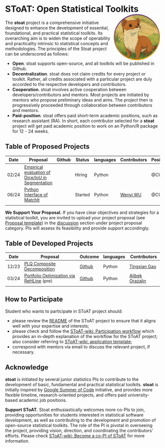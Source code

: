# SToAT: Open Statistical Toolkits <a href="https://github.com/statmlben/nonlinear-causal"><img src="./figs/logo.png" align="right" height="150" /></a>

The **stoat** project is a comprehensive initiative designed to enhance the development of essential, foundational, and practical statistical toolkits. Its overarching aim is to widen the scope of operability and practicality intrinsic to statistical concepts and methodologies. The principles of the Stoat project can be underscored as follows:

- **Open**. stoat supports open-source, and all toolkits will be published in Github.
- **Decentralization**. stoat does not claim credits for every project or toolkit. Rather, all credits associated with a particular project are duly accorded to the respective developers and contributors.
- **Cooperation**. stoat involves active cooperation between developers/contributors and mentors. Most projects are initiated by mentors who propose preliminary ideas and aims. The project then is progressively proceeded through collaboration between contributors and mentors.
- **Paid-position**. stoat offers paid short-term academic positions, such as research assistant (RA). In short, each contributor selected for a **stoat** project will get paid academic position to work on an Python/R package for 12 - 24 weeks.

## Table of Proposed Projects

| Date     | Proposal                                                     | Github | Status  | languages | Contributors                                | Position |
| -------- | ------------------------------------------------------------ | ------ | ------- | --------- | ------------------------------------------- | -------- |
| 02/24 | [Empirical evaluation of Dice/IoU in Segmentation](./md/dice.md) |        | Hiring | Python    |                                             | @CUHK    |
| 06/24 | [Python Interface of MatchIt](./md/MatchIt_Py.md) |        | Started  |  Python    | [Wenyi WU](https://github.com/WenyiWU0111)| @CUHK    |
|          |                                                              |       |                                    |           |                                             |          |

<!-- | 12/23 | [PLQ Composite Decomposition](./md/plq.md)                   |   [PLQComposite](https://github.com/keepwith/PLQComposite)     | Done | [Ben Dai](https://www.bendai.org/), [Yixuan Qiu](https://statr.me/about/) | Python | [Tingxian Gao](https://github.com/keepwith) | @CUHK    | -->


**We Support Your Proposal.** If you have clear objectives and strategies for a statistical toolkit, you are invited to upload your project proposal (see [Proposal template](https://github.com/stoat-proj/SToAT/wiki/Proposal-template)) in the [discussion](https://github.com/stoat-proj/SToAT/discussions/new?category=project-proposal) section under project proposal category. PIs will assess its feasibility and provide support accordingly.

## Table of Developed Projects

| Date     | Proposal                                                     | Outcome | languages | Contributors                                |
| -------- | ------------------------------------------------------------ | ------- | --------- | ------------------------------------------- |
| 12/23 | [PLQ Composite Decomposition](./md/plq.md)                   |   [Github](https://github.com/keepwith/PLQComposite) | Python | [Tingxian Gao](https://github.com/keepwith) |
| 03/24 | [Portfolio Optimization via ReHLine](./md/PO_ReHLine.md) (pre) |   [Github](https://github.com/softmin/ReHLine-PO)   |  Python    |  [Alibek Orazalin](https://github.com/aorazalin)                       | @CUHK    |
|          |                                                              |        |         |                                    |           |                                             |          |

## How to Participate

Student who wants to participate in SToAT project should:

- please review the [README](https://github.com/stoat-proj/SToAT) of the SToAT project to ensure that it aligns well with your expertise and interests;
- please check and follow the [SToAT-wiki: Participation workflow](https://github.com/stoat-proj/SToAT/wiki/Participation-workflow) which provides an in-depth explanation of the workflow for the SToAT project; also consider referring to [SToAT-wiki: application template](https://github.com/stoat-proj/SToAT/wiki/application-template);
- correspond with mentors via email to discuss the relevant project, if necessary.

## Acknowledge

**stoat** is initiated by several junior statistics PIs to contribute to the development of basic, fundamental and practical statistical toolkits. **stoat** is initially inspired by [Google Summer of Code](https://github.com/rstats-gsoc) initiative, and provides more flexible timeline, research-oriented projects, and offers paid university-based academic job positions.

**Support SToAT.** Stoat enthusiastically welcomes more co-PIs to join, providing opportunities for students interested in statistical software development, as well as contributing to the development and promotion of open-source statistical toolkits. The role of the PI is pivotal in overseeing the project, providing vision, direction, and coordinating the contributors' efforts. Please check [SToAT-wiki: Become a co-PI of SToAT](https://github.com/stoat-proj/SToAT/wiki/Become-a-PI-of-SToAT) for more information.

<!-- ## Sponsors -->

<!-- <p float="left"> -->
  <!-- <a href="https://www.ugc.edu.hk/eng/ugc/index.html"><img src="./figs/ugc.png" align="left" height="120" /></a> -->
  <!-- <a href="https://www.sta.cuhk.edu.hk/"><img src="./figs/cuhk.png" align="left" height="120" /></a> -->
  <!-- <a href="https://www.cityu.edu.hk/"><img src="./figs/cityu.png" align="left" height="120" /></a> -->
<!-- </p> -->








